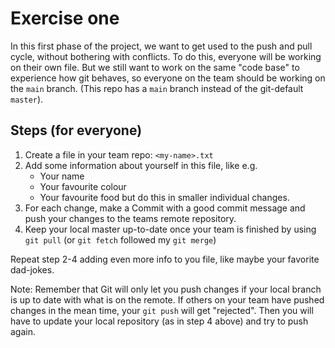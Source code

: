 # Exercise one

In this first phase of the project, we want to get used to the push and pull cycle, without bothering with conflicts. To do this, everyone will be working on their own file.
But we still want to work on the same "code base" to experience how git behaves, so everyone on the team should be working on the `main` branch. (This repo has a `main` branch instead of the git-default `master`).

## Steps (for everyone)

1. Create a file in your team repo: `<my-name>.txt`
1. Add some information about yourself in this file, like e.g.
   * Your name
   * Your favourite colour
   * Your favourite food
  but do this in smaller individual changes.
1. For each change, make a Commit with a good commit message and push your changes to the teams remote repository.
1. Keep your local master up-to-date once your team is finished by using `git pull` (or `git fetch` followed my `git merge`)

Repeat step 2-4 adding even more info to you file, like maybe your favorite dad-jokes.

Note: Remember that Git will only let you push changes if your local branch is up to date with what is on the remote. If others on your team have pushed changes in the mean time, your `git push` will get "rejected". Then you will have to update your local repository (as in step 4 above) and try to push again.
